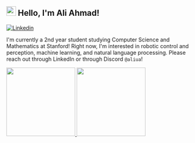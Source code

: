 <!--
## Hi there 👋


**aliuahma/aliuahma** is a ✨ _special_ ✨ repository because its `README.md` (this file) appears on your GitHub profile.

Here are some ideas to get you started:

- 🔭 I’m currently working on ...
- 🌱 I’m currently learning ...
- 👯 I’m looking to collaborate on ...
- 🤔 I’m looking for help with ...
- 💬 Ask me about ...
- 📫 How to reach me: ...
- 😄 Pronouns: ...
- ⚡ Fun fact: ...
-->

##  <img src="https://github.com/user-attachments/assets/224276df-1a53-4296-9276-02995b98c94d" width="25"> Hello, I'm Ali Ahmad!

[![Linkedin](https://img.shields.io/badge/-aliuahma-05122A?style=flat-square&logo=Linkedin&logoColor=white&link=https://www.linkedin.com/in/aliuahma)](https://www.linkedin.com/in/aliuahma)

I'm currently a 2nd year student studying Computer Science and Mathematics at Stanford! Right now, I'm interested in robotic control and perception, machine learning, and natural language processing. Please reach out through LinkedIn or through Discord `@aliua`!

<a href="https://github.com/aliuahma">
  <img height="180em" src="https://github-readme-stats-eight-theta.vercel.app/api?username=aliuahma&show_icons=true&theme=tokyonight&include_all_commits=true&count_private=true"/>
  <img height="180em" src="https://github-readme-stats-eight-theta.vercel.app/api/top-langs/?username=aliuahma&layout=compact&langs_count=8&theme=tokyonight"/>
</a>
